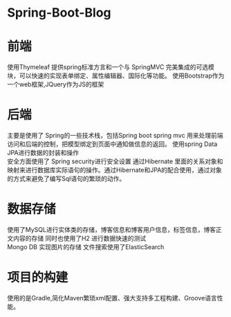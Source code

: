 # Spring-Boot-Blog
# 前端 
 使用Thymeleaf 提供spring标准方言和一个与 SpringMVC 完美集成的可选模块，可以快速的实现表单绑定、属性编辑器、国际化等功能。
 使用Bootstrap作为一个web框架,JQuery作为JS的框架
# 后端
主要是使用了 Spring的一些技术栈，包括Spring boot spring mvc 用来处理前端访问和后端的控制，把模型绑定到页面中通知做信息的返回。
使用spring Data JPA进行数据的封装和操作  
安全方面使用了 Spring security进行安全设置
通过Hibernate 里面的关系对象和映射来进行数据库实际语句的操作。通过Hibernate和JPA的配合使用，通过对象的方式来避免了编写Sql语句的繁琐的动作。
# 数据存储
使用了MySQL进行实体类的存储，博客信息和博客用户信息，标签信息，博客正文内容的存储
同时也使用了H2 进行数据快速的测试  
Mongo DB 实现图片的存储
文件搜索使用了ElasticSearch 
# 项目的构建
使用的是Gradle,简化Maven繁琐xml配置、强大支持多工程构建、Groove语言性能。
